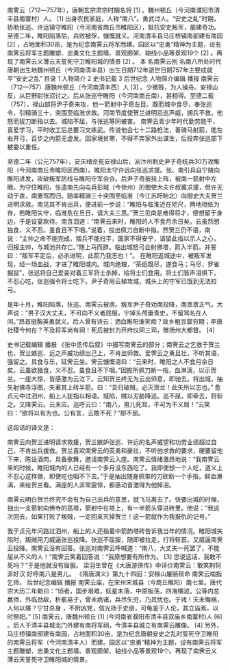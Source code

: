 南霁云（712―757年），唐朝玄宗肃宗时期名将 [1]  。魏州顿丘（今河南濮阳市清丰县南寨村）人。 [1] 
出身农民家庭，人称“南八”。勇武过人。“安史之乱”时期，协助张巡、许远镇守睢阳（今河南省商丘市睢阳区），抵抗安史叛军，屡建奇功。至德二年，睢阳陷落后，兵败被俘，慷慨就义。河南清丰县马庄桥镇南部建有南园 [2]  ，占地面积30亩，是为纪念南霁云将军而建。园区以“忠勇”精神为主题，设有南霁云将军主题雕塑、忠勇文化主题墙、景观廊架、轴线小品等景观19个 [2]  。再现了南霁云义薄云天誓死守卫睢阳城的情景 [2]  。
本    名南霁云别    名南八所处时代唐朝出生地魏州顿丘（今河南清丰县）出生日期712年逝世日期757年主要成就平“安史之乱”
目录
1 人物简介
2 史书记载
3 后世纪念
人物简介编辑 播报
南霁云（712—757）唐魏州顿丘（今河南清丰西）人 [3]  。少微贱，为人操舟。安禄山反，从巨野尉张沼讨之。后从张巡守睢阳（今河南商丘南），甚相得。至德二载（757），禄山部将尹子奇来攻，他一箭射中子奇左目。既而城中食尽，奉张巡令，引精骑三十，突围至临淮求救。河南节度使贺兰进明忌巡声威，拥兵不救。他怒而拔刀断指以去。城陷不屈，与张巡等同被害。
南霁云青少年时代勤劳能干，喜爱学习，平时收工后总要习文练武。传说他会七十二路枪法，善骑马射箭，能左右开弓，百步之内箭无虚发。因家境贫寒，不得不弃家外出谋生，后投奔张巡部下被委以重任。

至德二年（公元757年），安庆绪杀死安禄山后，派汴州刺史尹子奇统兵30万攻睢阳（今河南商丘市睢阳区西南）。睢阳太守许远向张巡求援。张、南引兵自宁陵向睢阳进发，攻破叛军防线与睢阳守军会合。后尹子奇披挂上阵，被南一箭射中左眼。为守住睢阳，张遣南先向屯兵彭城（今徐州）的御使大夫许叔冀求援，但许无动于衷，南置驾而归。随率精骑三十突围至临淮（今江苏盱眙北）向御史大夫贺兰进明求救。南见其不肯出兵，便进前一步说：“睢阳与临淮近在咫尺，两地相依为存，若睢阳失守，临淮危在旦日，请大夫三思。”贺兰见南是难得将才，便想留于身边，于是设宴款待。南含泪道：“南霁云来时，睢阳的人不食月余日矣。云虽然想独食，义不忍。虽食且不下咽。”说着，拔出佩刀自断中指。然贺兰仍不语，南说：“主帅之命不能完成，叛兵不能扫平，国家不得安宁，请留此指以示人之心，归报主帅，与城池共存亡。”随上马而辞。临出城怒弓会射佛塔，箭入半箭。并誓曰：“叛军平定后，必杀进明，此箭乃我志也！”。 在睢阳返城途中，被叛军发现，经一场血战，才进了睢阳城内。城内绝粮，“茶纸既尽，遂食马；马尽，罗雀掘鼠”，张巡将自己爱妾对着三军将士杀掉，给将士们食用。将士们皆声泪俱下，不忍心吃，张巡强令将士吃下。尹子奇用云梯攻城，城头上的守军已饿到无法拉弓。

是年十月，睢阳陷落，张巡、南霁云被虏。叛军尹子奇劝南投降，南禀禀正气，大声说：“男子汉大丈夫，不可向不义者屈服，宁掉头颅垂青史，不留骂名在人间。”昂首挺胸英勇就义。后人曾有诗云：洒血睢阳谁笑痴？故乡粗豆靡穷期；李唐社稷今何在？不及将军尚有祠！死后被封为开府仪同三司，赠扬州大都督。 [4] 

史书记载编辑 播报
《张中丞传后叙》中描写南霁云的部分；南霁云之乞救于贺兰也，贺兰嫉巡、远之声威功绩出己上，不肯出师救。爱霁云之勇且壮，不听其语，强留之。具食与乐，延霁云坐。霁云慷慨语曰：“云来时，睢阳之人不食月余日矣。云虽欲独食，义不忍。虽食且不下咽。”因拔所佩刀断一指，血淋漓，以示贺兰。一座大惊，皆感激为云泣下。云知贺兰终无为云出师意，即驰去。将出城，抽矢射佛寺浮图，矢著其上砖半箭。曰：“吾归破贼，必灭贺兰！此矢所以志也。”
愈贞元中过泗州，船上人犹指以相语。城陷，贼以刃胁降巡。巡不屈，即牵去，将斩之。又降霁云。云未应。巡呼云曰：“南八，男儿死耳，不可为不义屈！”云笑曰：“欲将以有为也。公有言，云敢不死？”即不屈。

这段话的译文是：

南霁云向贺兰进明请求救援，贺兰嫉妒张巡、许远的名声威望和功劳业绩超过自己，不肯出兵援救。贺兰喜欢南霁云的英勇和豪壮，不听他求救的要求，硬要留他下来，陈设酒肉，具备歌舞，邀请南霁云入座。南霁云情绪激昂地说：“我南霁云来的时候，睢阳城内的人已经有一个多月没东西吃了。我即使想一个人吃，道义上不忍心这样做，即使吃也咽不下去。”于是抽出随身佩带的刀砍断一个手指，鲜血淋漓，来给贺兰看。满座的人非常震惊，都感动奋激得为他掉泪。

南霁云明白贺兰终究不会有为自己出兵的意思，就飞马离去了。快要出城的时候，抽出一支箭射向佛寺的高塔，箭射中在塔上，有一半箭头穿进砖里。他说：“我这次回去，如果打败了叛贼，一定回来灭掉贺兰！这一箭就作为我报仇的记号。”

我于贞元年问路过泗州，船上的人还指着中箭韵塔砖告诉我当年的情况。睢阳城失陷时，叛贼用刀威逼张巡投降。张巡不屈服，随即被拉走，行将斩首。又威逼南霁云投降。南霁云没有回答。张巡对南霁云呼喊道：“南八，大丈夫一死罢了，不能屈从不义的人！”南霁云笑着回答说：“我原想要有所作为。 [3]  您说这话，我敢不死吗？”于是他就没有屈服。
梁羽生曾在《大唐游侠传》中评价南霁云：敢笑荆轲非好汉 好呼南八是男儿。
《隋唐演义》第九十四回：安禄山屠肠殒命 南霁云啮指乞师。
后世纪念编辑 播报
南霁云庙，在宋州宋城县（今商丘睢阳）南七里。唐代宗大历二年勅曰：“顷者，国步艰难，妖星未落，中原板荡，四海横波。公等内总羸师，外临劲敌，析骸易子，曾未病诸，兵尽矢穷，乃其忧也。于戏！天未悔祸，人何以堪？宁甘杀身 ，不附凶党，信光扬于史册，可龟鉴于人伦。其立庙焉，以时祭祀。” [5] 
南霁云，唐魏州顿丘 [1]  (今河南省濮阳市清丰县双庙乡南寨村)人 [6]  。后人于清丰县城北门外建有南将军祠，今清丰县城立有南霁云雕像。 [4]  另外，马庄桥镇南部建有南园，占地面积30亩，是为纪念唐朝安史之乱时誓死守卫睢阳的南霁云将军（今河南清丰人）而建。园区以“忠勇”精神为主题，设有南霁云将军主题雕塑、忠勇文化主题墙、景观廊架、轴线小品等景观19个。再现了南霁云义薄云天誓死守卫睢阳城的情景。
